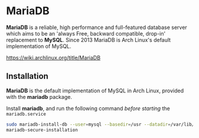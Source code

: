# MariaDB

**MariaDB** is a reliable, high performance and full-featured database server which aims to be an 'always Free, backward compatible, drop-in' replacement to **MySQL**. Since 2013 MariaDB is Arch Linux's default implementation of MySQL.

<https://wiki.archlinux.org/title/MariaDB>

## Installation

**MariaDB** is the default implementation of MySQL in Arch Linux, provided with the **mariadb** package.

Install **mariadb**, and run the following command *before starting* the `mariadb.service`

``` sh
sudo mariadb-install-db --user=mysql --basedir=/usr --datadir=/var/lib/mysql
mariadb-secure-installation
```
